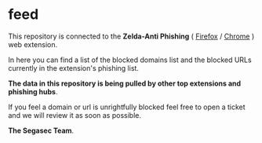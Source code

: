 # feed 
This repository is connected to the **Zelda-Anti Phishing** ( [Firefox](https://addons.mozilla.org/en-US/firefox/addon/zelda-anti-phishing/) / [Chrome](https://chrome.google.com/webstore/search/zelda%20anti%20phishing) ) web extension. 

In here you can find a list of the blocked domains list and the blocked URLs currently in the extension's phishing list. 

**The data in this repository is being pulled by other top extensions and phishing hubs**. 

If you feel a domain or url is unrightfully blocked feel free to open a ticket and we will review it as soon as possible. 

**The Segasec Team**.
